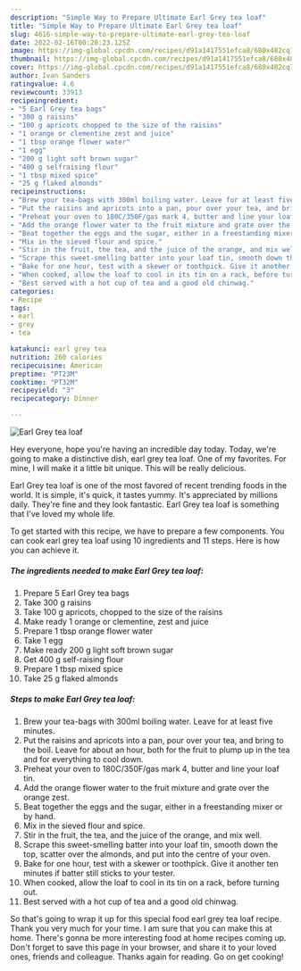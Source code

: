 ```yaml
---
description: "Simple Way to Prepare Ultimate Earl Grey tea loaf"
title: "Simple Way to Prepare Ultimate Earl Grey tea loaf"
slug: 4616-simple-way-to-prepare-ultimate-earl-grey-tea-loaf
date: 2022-02-16T00:20:23.125Z
image: https://img-global.cpcdn.com/recipes/d91a1417551efca8/680x482cq70/earl-grey-tea-loaf-recipe-main-photo.jpg
thumbnail: https://img-global.cpcdn.com/recipes/d91a1417551efca8/680x482cq70/earl-grey-tea-loaf-recipe-main-photo.jpg
cover: https://img-global.cpcdn.com/recipes/d91a1417551efca8/680x482cq70/earl-grey-tea-loaf-recipe-main-photo.jpg
author: Ivan Sanders
ratingvalue: 4.6
reviewcount: 33913
recipeingredient:
- "5 Earl Grey tea bags"
- "300 g raisins"
- "100 g apricots chopped to the size of the raisins"
- "1 orange or clementine zest and juice"
- "1 tbsp orange flower water"
- "1 egg"
- "200 g light soft brown sugar"
- "400 g selfraising flour"
- "1 tbsp mixed spice"
- "25 g flaked almonds"
recipeinstructions:
- "Brew your tea-bags with 300ml boiling water. Leave for at least five minutes."
- "Put the raisins and apricots into a pan, pour over your tea, and bring to the boil. Leave for about an hour, both for the fruit to plump up in the tea and for everything to cool down."
- "Preheat your oven to 180C/350F/gas mark 4, butter and line your loaf tin."
- "Add the orange flower water to the fruit mixture and grate over the orange zest."
- "Beat together the eggs and the sugar, either in a freestanding mixer or by hand."
- "Mix in the sieved flour and spice."
- "Stir in the fruit, the tea, and the juice of the orange, and mix well."
- "Scrape this sweet-smelling batter into your loaf tin, smooth down the top, scatter over the almonds, and put into the centre of your oven."
- "Bake for one hour, test with a skewer or toothpick. Give it another ten minutes if batter still sticks to your tester."
- "When cooked, allow the loaf to cool in its tin on a rack, before turning out."
- "Best served with a hot cup of tea and a good old chinwag."
categories:
- Recipe
tags:
- earl
- grey
- tea

katakunci: earl grey tea 
nutrition: 260 calories
recipecuisine: American
preptime: "PT23M"
cooktime: "PT32M"
recipeyield: "3"
recipecategory: Dinner

---
```



![Earl Grey tea loaf](https://img-global.cpcdn.com/recipes/d91a1417551efca8/680x482cq70/earl-grey-tea-loaf-recipe-main-photo.jpg)

Hey everyone, hope you're having an incredible day today. Today, we're going to make a distinctive dish, earl grey tea loaf. One of my favorites. For mine, I will make it a little bit unique. This will be really delicious.

Earl Grey tea loaf is one of the most favored of recent trending foods in the world. It is simple, it's quick, it tastes yummy. It's appreciated by millions daily. They're fine and they look fantastic. Earl Grey tea loaf is something that I've loved my whole life.




To get started with this recipe, we have to prepare a few components. You can cook earl grey tea loaf using 10 ingredients and 11 steps. Here is how you can achieve it.

<!--inarticleads1-->

##### The ingredients needed to make Earl Grey tea loaf:

1. Prepare 5 Earl Grey tea bags
1. Take 300 g raisins
1. Take 100 g apricots, chopped to the size of the raisins
1. Make ready 1 orange or clementine, zest and juice
1. Prepare 1 tbsp orange flower water
1. Take 1 egg
1. Make ready 200 g light soft brown sugar
1. Get 400 g self-raising flour
1. Prepare 1 tbsp mixed spice
1. Take 25 g flaked almonds




<!--inarticleads2-->

##### Steps to make Earl Grey tea loaf:

1. Brew your tea-bags with 300ml boiling water. Leave for at least five minutes.
1. Put the raisins and apricots into a pan, pour over your tea, and bring to the boil. Leave for about an hour, both for the fruit to plump up in the tea and for everything to cool down.
1. Preheat your oven to 180C/350F/gas mark 4, butter and line your loaf tin.
1. Add the orange flower water to the fruit mixture and grate over the orange zest.
1. Beat together the eggs and the sugar, either in a freestanding mixer or by hand.
1. Mix in the sieved flour and spice.
1. Stir in the fruit, the tea, and the juice of the orange, and mix well.
1. Scrape this sweet-smelling batter into your loaf tin, smooth down the top, scatter over the almonds, and put into the centre of your oven.
1. Bake for one hour, test with a skewer or toothpick. Give it another ten minutes if batter still sticks to your tester.
1. When cooked, allow the loaf to cool in its tin on a rack, before turning out.
1. Best served with a hot cup of tea and a good old chinwag.




So that's going to wrap it up for this special food earl grey tea loaf recipe. Thank you very much for your time. I am sure that you can make this at home. There's gonna be more interesting food at home recipes coming up. Don't forget to save this page in your browser, and share it to your loved ones, friends and colleague. Thanks again for reading. Go on get cooking!
